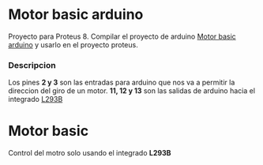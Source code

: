 Motor basic arduino
===================
Proyecto para Proteus 8. Compilar el proyecto de arduino [Motor basic arduino](/Arduino%20Files/motor_dc_left.ino) y usarlo en el proyecto proteus.

### Descripcion
Los pines **2 y 3** son las entradas para arduino que nos va a permitir la direccion del giro de un motor. **11, 12 y 13** son las salidas de arduino hacia el integrado [L293B](http://www.st.com/web/en/resource/technical/document/datasheet/CD00000058.pdf)


Motor basic
===========
Control del motro solo usando el integrado **L293B**
